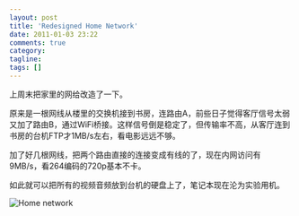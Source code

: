 ```yaml
---
layout: post
title: 'Redesigned Home Network'
date: 2011-01-03 23:22
comments: true
category:
tagline:
tags: []
---
```


上周末把家里的网给改造了一下。

原来是一根网线从楼里的交换机接到书房，连路由A，前些日子觉得客厅信号太弱又加了路由B，通过WiFi桥接。这样信号倒是稳定了，但传输率不高，从客厅连到书房的台机FTP才1MB/s左右，看电影远远不够。

加了好几根网线，把两个路由直接的连接变成有线的了，现在内网访问有9MB/s，看264编码的720p基本不卡。

如此就可以把所有的视频音频放到台机的硬盘上了，笔记本现在沦为实验用机。

![Home network](https://dn-qingpei-image.qbox.me/in_post/qingnetwork.png)
